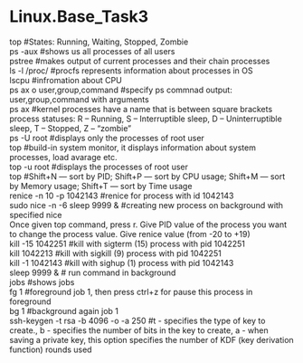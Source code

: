 ﻿# Linux.Base_Task3

top #States: Running, Waiting, Stopped, Zombie  
ps -aux #shows us all processes of all users  
pstree #makes output of current processes and their chain processes  
ls -l /proc/ #procfs represents information about processes in OS  
lscpu #infromation about CPU  
ps ax o user,group,command #specify ps  commnad output: user,group,command with arguments  
ps ax #kernel processes have a name that is between square brackets  
process statuses: R – Running, S – Interruptible sleep, D – Uninterruptible sleep, T – Stopped, Z – “zombie”  
ps -U root #displays only the processes of root user  
top #build-in system monitor, it displays information about system processes, load avarage etc.  
top -u root #displays the processes of root user  
top #Shift+N — sort by PID; Shift+P — sort by CPU usage; Shift+M — sort by Memory usage; Shift+T — sort by Time usage  
renice -n 10 -p 1042143 #renice for process with id 1042143  
sudo nice -n -6 sleep 9999 & #creating new process on background with specified nice  
Once given top command, press r. Give PID value of the process you want to change the process value. Give renice value (from -20 to +19)  
kill -15 1042251 #kill with sigterm (15) process with pid 1042251  
kill 1042213 #kill with sigkill (9) process with pid 1042251  
kill -1 1042143 #kill with sighup (1) process with pid 1042143  
sleep 9999 & # run command in background  
jobs #shows jobs  
fg 1 #foreground job 1, then press ctrl+z for pause this process in foreground  
bg 1 #background again job 1  
ssh-keygen -t rsa -b 4096 -o -a 250 #t - specifies the type of key to create., b - specifies the number of bits in the key to create, a - when saving a private key, this option specifies the number of KDF (key derivation function) rounds used
